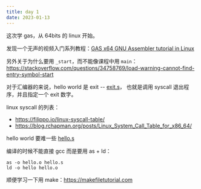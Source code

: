```yaml
---
title: day 1
date: 2023-01-13
---
```


这次学 gas，从 64bits 的 linux 开始。

发现一个无声的视频入门系列教程：[GAS x64 GNU Assembler tutorial in Linux](https://www.youtube.com/playlist?list=PLhw53ohdQ4gEgeZLSYJ5aLOeA0k_xS05x)

另外关于为什么要用 `_start`，而不能像课程中用 `main`：https://stackoverflow.com/questions/34758769/load-warning-cannot-find-entry-symbol-start

对于汇编器的来说，hello world 是 exit -- [exit.s](exit.s)，
也就是调用 syscall 退出程序，并且指定一个 exit 数字。

linux syscall 的列表：

- https://filippo.io/linux-syscall-table/
- https://blog.rchapman.org/posts/Linux_System_Call_Table_for_x86_64/

hello world 要难一些 [hello.s](hello.s)

编译的时候不能直接 gcc 而是要用 as + ld：

```
as -o hello.o hello.s
ld -o hello hello.o
```

顺便学习一下用 make：https://makefiletutorial.com
